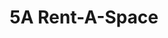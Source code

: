 ---
title: "5A Rent-A-Space"
url: /foster-city/5a-rent-a-space-east-hillsdale-boulevard-3/
shop: Mieten
---